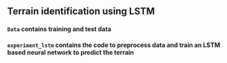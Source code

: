 ## Terrain identification using LSTM

#### `Data` contains training and test data

#### `experiment_lstm` contains the code to preprocess data and train an LSTM based neural network to predict the terrain
